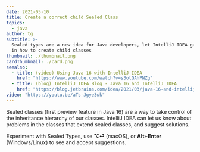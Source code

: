 ```yaml
---
date: 2021-05-10
title: Create a correct child Sealed Class
topics:
  - java
author: tg
subtitle: >-
  Sealed types are a new idea for Java developers, let IntelliJ IDEA guide you
  in how to create child classes
thumbnail: ./thumbnail.png
cardThumbnail: ./card.png
seealso:
  - title: (video) Using Java 16 with IntelliJ IDEA
    href: "https://www.youtube.com/watch?v=s3otQAhPNZg"
  - title: (blog) IntelliJ IDEA Blog - Java 16 and IntelliJ IDEA
    href: "https://blog.jetbrains.com/idea/2021/03/java-16-and-intellij-idea/"
video: "https://youtu.be/aTs-Jgye3wk"
---
```


Sealed classes (first preview feature in Java 16) are a way to take control of the inheritance hierarchy of our classes. IntelliJ IDEA can let us know about problems in the classes that extend sealed classes, and suggest solutions.

Experiment with Sealed Types, use **⌥⏎** (macOS), or **Alt+Enter** (Windows/Linux) to see and accept suggestions.

